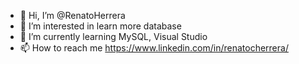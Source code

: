 - 👋 Hi, I’m @RenatoHerrera
- 👀 I’m interested in learn more database
- 🌱 I’m currently learning MySQL, Visual Studio
- 📫 How to reach me https://www.linkedin.com/in/renatocherrera/

<!---
RenatoHerrera/RenatoHerrera is a ✨ special ✨ repository because its `README.md` (this file) appears on your GitHub profile.
You can click the Preview link to take a look at your changes.
--->
